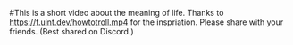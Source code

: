 #This is a short video about the meaning of life.
Thanks to https://f.uint.dev/howtotroll.mp4 for the inspriation. Please share with your friends. (Best shared on Discord.)
